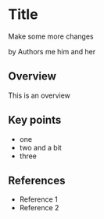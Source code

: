 # Title

Make some more changes

by Authors me him and her

## Overview

This is an overview

## Key points

* one
* two and a bit
* three

## References

* Reference 1
* Reference 2
